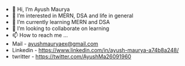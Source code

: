 - 👋 Hi, I’m Ayush Maurya
- 👀 I’m interested in  MERN, DSA and life in general
- 🌱 I’m currently learning  MERN and DSA
- 💞️ I’m looking to collaborate on learning
- 📫 How to reach me ...
- Mail - ayushmauryaex@gmail.com
-  Linkedin  - https://www.linkedin.com/in/ayush-maurya-a74b8a248/
- twritter - https://twitter.com/AyushMa26091960
  

<!---
maurya-001/maurya-001 is a ✨ special ✨ repository because its `README.md` (this file) appears on your GitHub profile.
You can click the Preview link to take a look at your changes.
--->
